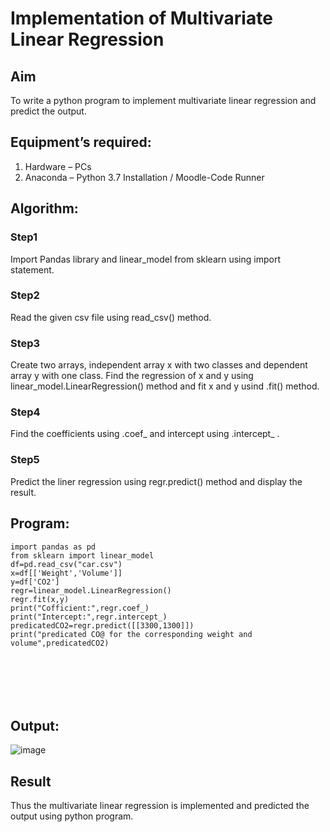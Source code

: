# Implementation of Multivariate Linear Regression
## Aim
To write a python program to implement multivariate linear regression and predict the output.
## Equipment’s required:
1.	Hardware – PCs
2.	Anaconda – Python 3.7 Installation / Moodle-Code Runner
## Algorithm:
### Step1
Import Pandas library and linear_model from sklearn using import statement.

### Step2
Read the given csv file using read_csv() method.

### Step3
Create two arrays, independent array x with two classes and dependent array y with one class. Find the regression of x and y using linear_model.LinearRegression() method and fit x and y usind .fit() method.

### Step4
Find the coefficients using .coef_ and intercept using .intercept_ .

### Step5
Predict the liner regression using regr.predict() method and display the result.

## Program:
```
import pandas as pd
from sklearn import linear_model
df=pd.read_csv("car.csv")
x=df[['Weight','Volume']]
y=df['CO2']
regr=linear_model.LinearRegression()
regr.fit(x,y)
print("Cofficient:",regr.coef_)
print("Intercept:",regr.intercept_)
predicatedCO2=regr.predict([[3300,1300]])
print("predicated CO@ for the corresponding weight and volume",predicatedCO2)







```
## Output:
![image](https://user-images.githubusercontent.com/120643262/215009041-4ab6e4c7-3994-449c-b086-f24c27f0eb66.png)

## Result
Thus the multivariate linear regression is implemented and predicted the output using python program.
